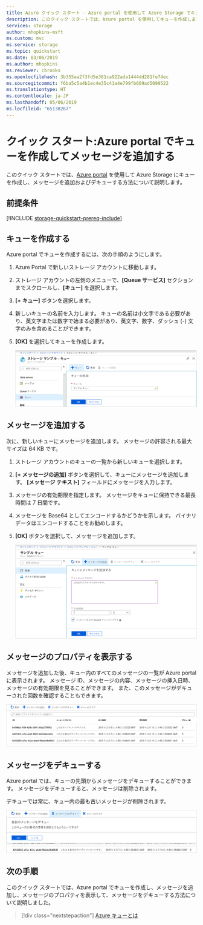 ```yaml
---
title: Azure クイック スタート - Azure portal を使用して Azure Storage でキューを作成する | Microsoft Docs
description: このクイック スタートでは、Azure portal を使用してキューを作成します。 その後、Azure portal を使用して、メッセージを追加し、メッセージのプロパティを表示し、メッセージをデキューします。
services: storage
author: mhopkins-msft
ms.custom: mvc
ms.service: storage
ms.topic: quickstart
ms.date: 03/06/2019
ms.author: mhopkins
ms.reviewer: cbrooks
ms.openlocfilehash: 3b355aa2f3fd5e381ca922ada1444dd281fe74ec
ms.sourcegitcommit: f6ba5c5a4b1ec4e35c41a4e799fb669ad5099522
ms.translationtype: HT
ms.contentlocale: ja-JP
ms.lasthandoff: 05/06/2019
ms.locfileid: "65138267"
---
```

# <a name="quickstart-create-a-queue-and-add-a-message-with-the-azure-portal"></a>クイック スタート:Azure portal でキューを作成してメッセージを追加する

このクイック スタートでは、[Azure portal](https://portal.azure.com/) を使用して Azure Storage にキューを作成し、メッセージを追加およびデキューする方法について説明します。

## <a name="prerequisites"></a>前提条件

[!INCLUDE [storage-quickstart-prereq-include](../../../includes/storage-quickstart-prereq-include.md)]

## <a name="create-a-queue"></a>キューを作成する

Azure portal でキューを作成するには、次の手順のようにします。

1. Azure Portal で新しいストレージ アカウントに移動します。
2. ストレージ アカウントの左側のメニューで、**[Queue サービス]** セクションまでスクロールし、**[キュー]** を選択します。
3. **[+ キュー]** ボタンを選択します。
4. 新しいキューの名前を入力します。 キューの名前は小文字である必要があり、英文字または数字で始まる必要があり、英文字、数字、ダッシュ (-) 文字のみを含めることができます。
6. **[OK]** を選択してキューを作成します。

    ![Azure portal でキューを作成する方法を示すスクリーンショット](media/storage-quickstart-queues-portal/create-queue.png)

## <a name="add-a-message"></a>メッセージを追加する

次に、新しいキューにメッセージを追加します。 メッセージの許容される最大サイズは 64 KB です。

1. ストレージ アカウントのキューの一覧から新しいキューを選択します。
1. **[+ メッセージの追加]** ボタンを選択して、キューにメッセージを追加します。 **[メッセージ テキスト]** フィールドにメッセージを入力します。 
1. メッセージの有効期限を指定します。 メッセージをキューに保持できる最長時間は 7 日間です。
1. メッセージを Base64 としてエンコードするかどうかを示します。 バイナリ データはエンコードすることをお勧めします。
1. **[OK]** ボタンを選択して、メッセージを追加します。

    ![メッセージをキューに追加する方法を示すスクリーンショット](media/storage-quickstart-queues-portal/add-message.png)

## <a name="view-message-properties"></a>メッセージのプロパティを表示する

メッセージを追加した後、キュー内のすべてのメッセージの一覧が Azure portal に表示されます。 メッセージ ID、メッセージの内容、メッセージの挿入日時、メッセージの有効期限を見ることができます。 また、このメッセージがデキューされた回数を確認することもできます。

![メッセージのプロパティを示すスクリーンショット](media/storage-quickstart-queues-portal/view-message-properties.png)

## <a name="dequeue-a-message"></a>メッセージをデキューする

Azure portal では、キューの先頭からメッセージをデキューすることができます。 メッセージをデキューすると、メッセージは削除されます。 

デキューでは常に、キュー内の最も古いメッセージが削除されます。 

![ポータルからのメッセージのデキュー方法を示すスクリーンショット](media/storage-quickstart-queues-portal/dequeue-message.png)

## <a name="next-steps"></a>次の手順

このクイック スタートでは、Azure portal でキューを作成し、メッセージを追加し、メッセージのプロパティを表示して、メッセージをデキューする方法について説明しました。

> [!div class="nextstepaction"]
> [Azure キューとは](storage-queues-introduction.md)
